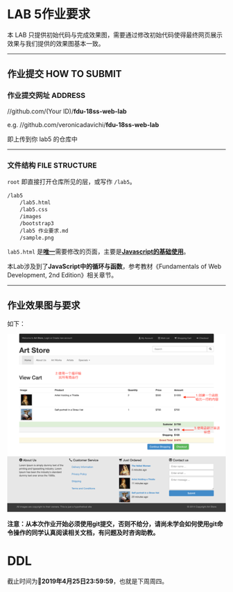 LAB 5作业要求
==========
本 LAB 只提供初始代码与完成效果图，需要通过修改初始代码使得最终网页展示效果与我们提供的效果图基本一致。

-------------------

## 作业提交 HOW TO SUBMIT
### 作业提交网址 ADDRESS
//github.com/(Your ID)/**fdu-18ss-web-lab**

e.g. //github.com/veronicadavichi/**fdu-18ss-web-lab**

即上传到你 lab5 的仓库中

-------------------

### 文件结构 FILE STRUCTURE
`root` 即直接打开仓库所见的层，或写作 `/lab5`。

```
/lab5
	/lab5.html
	/lab5.css
	/images
	/bootstrap3
	/lab5 作业要求.md
	/sample.png
```

`lab5.html` 是<u>**唯一**</u>需要修改的页面，主要是<u>**Javascript的基础使用**</u>。

本Lab涉及到了**JavaScript中的循环与函数**，参考教材《Fundamentals of Web Development, 2nd Edition》相关章节。

-------------------

## 作业效果图与要求

如下：

![sample](sample.png)

**注意：从本次作业开始必须使用git提交，否则不给分，请尚未学会如何使用git命令操作的同学认真阅读相关文档，有问题及时咨询助教。**

# DDL

截止时间为**2019年4月25日23:59:59**，也就是下周周四。
